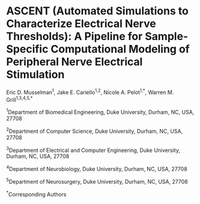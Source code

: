 # ASCENT (Automated Simulations to Characterize Electrical Nerve Thresholds): A Pipeline for Sample-Specific Computational Modeling of Peripheral Nerve Electrical Stimulation

Eric D. Musselman<sup>1</sup>, Jake E. Cariello<sup>1,2</sup>, Nicole A. Pelot<sup>1,\*</sup>, Warren M. Grill<sup>1,3,4,5,\*</sup>

<sup>1</sup>Department of Biomedical Engineering, Duke University, Durham, NC, USA, 27708

<sup>2</sup>Department of Computer Science, Duke University, Durham, NC, USA, 27708

<sup>3</sup>Department of Electrical and Computer Engineering, Duke University, Durham, NC, USA, 27708

<sup>4</sup>Department of Neurobiology, Duke University, Durham, NC, USA, 27708

<sup>5</sup>Department of Neurosurgery, Duke University, Durham, NC, USA, 27708

<sup>\*</sup>Corresponding Authors